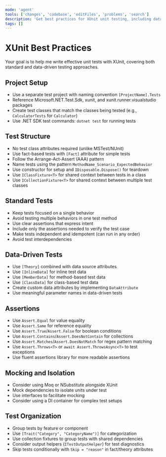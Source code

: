 ```yaml
---
mode: 'agent'
tools: ['changes', 'codebase', 'editFiles', 'problems', 'search']
description: 'Get best practices for XUnit unit testing, including data-driven tests'
tags: []
---
```


# XUnit Best Practices

Your goal is to help me write effective unit tests with XUnit, covering both standard and data-driven testing approaches.

## Project Setup

- Use a separate test project with naming convention `[ProjectName].Tests`
- Reference Microsoft.NET.Test.Sdk, xunit, and xunit.runner.visualstudio packages
- Create test classes that match the classes being tested (e.g., `CalculatorTests` for `Calculator`)
- Use .NET SDK test commands: `dotnet test` for running tests

## Test Structure

- No test class attributes required (unlike MSTest/NUnit)
- Use fact-based tests with `[Fact]` attribute for simple tests
- Follow the Arrange-Act-Assert (AAA) pattern
- Name tests using the pattern `MethodName_Scenario_ExpectedBehavior`
- Use constructor for setup and `IDisposable.Dispose()` for teardown
- Use `IClassFixture<T>` for shared context between tests in a class
- Use `ICollectionFixture<T>` for shared context between multiple test classes

## Standard Tests

- Keep tests focused on a single behavior
- Avoid testing multiple behaviors in one test method
- Use clear assertions that express intent
- Include only the assertions needed to verify the test case
- Make tests independent and idempotent (can run in any order)
- Avoid test interdependencies

## Data-Driven Tests

- Use `[Theory]` combined with data source attributes
- Use `[InlineData]` for inline test data
- Use `[MemberData]` for method-based test data
- Use `[ClassData]` for class-based test data
- Create custom data attributes by implementing `DataAttribute`
- Use meaningful parameter names in data-driven tests

## Assertions

- Use `Assert.Equal` for value equality
- Use `Assert.Same` for reference equality
- Use `Assert.True`/`Assert.False` for boolean conditions
- Use `Assert.Contains`/`Assert.DoesNotContain` for collections
- Use `Assert.Matches`/`Assert.DoesNotMatch` for regex pattern matching
- Use `Assert.Throws<T>` or `await Assert.ThrowsAsync<T>` to test exceptions
- Use fluent assertions library for more readable assertions

## Mocking and Isolation

- Consider using Moq or NSubstitute alongside XUnit
- Mock dependencies to isolate units under test
- Use interfaces to facilitate mocking
- Consider using a DI container for complex test setups

## Test Organization

- Group tests by feature or component
- Use `[Trait("Category", "CategoryName")]` for categorization
- Use collection fixtures to group tests with shared dependencies
- Consider output helpers (`ITestOutputHelper`) for test diagnostics
- Skip tests conditionally with `Skip = "reason"` in fact/theory attributes
